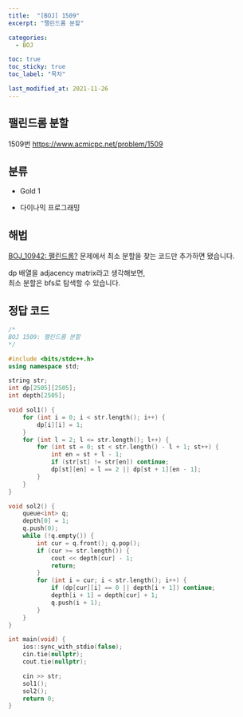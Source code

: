 ```yaml
---
title:  "[BOJ] 1509"
excerpt: "팰린드롬 분할"

categories:
  - BOJ

toc: true
toc_sticky: true
toc_label: "목차"

last_modified_at: 2021-11-26
---
```


## 팰린드롬 분할
1509번 <https://www.acmicpc.net/problem/1509>

## 분류
* Gold 1

* 다이나믹 프로그래밍

## 해법
[BOJ_10942: 팰린드롬?](https://geniemo.github.io/boj/10942/) 문제에서 최소 분할을 찾는 코드만 추가하면 됐습니다.

dp 배열을 adjacency matrix라고 생각해보면,<br>
최소 분할은 bfs로 탐색할 수 있습니다.

## 정답 코드
```cpp
/*
BOJ 1509: 팰린드롬 분할
*/

#include <bits/stdc++.h>
using namespace std;

string str;
int dp[2505][2505];
int depth[2505];

void sol1() {
    for (int i = 0; i < str.length(); i++) {
        dp[i][i] = 1;
    }
    for (int l = 2; l <= str.length(); l++) {
        for (int st = 0; st < str.length() - l + 1; st++) {
            int en = st + l - 1;
            if (str[st] != str[en]) continue;
            dp[st][en] = l == 2 || dp[st + 1][en - 1];
        }
    }
}

void sol2() {
    queue<int> q;
    depth[0] = 1;
    q.push(0);
    while (!q.empty()) {
        int cur = q.front(); q.pop();
        if (cur >= str.length()) {
            cout << depth[cur] - 1;
            return;
        }
        for (int i = cur; i < str.length(); i++) {
            if (dp[cur][i] == 0 || depth[i + 1]) continue;
            depth[i + 1] = depth[cur] + 1;
            q.push(i + 1);
        }
    }
}

int main(void) {
    ios::sync_with_stdio(false);
    cin.tie(nullptr);
    cout.tie(nullptr);

    cin >> str;
    sol1();
    sol2();
    return 0;
}
```